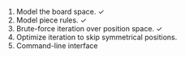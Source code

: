 1. Model the board space. ✓
2. Model piece rules. ✓
3. Brute-force iteration over position space. ✓
4. Optimize iteration to skip symmetrical positions.
5. Command-line interface
